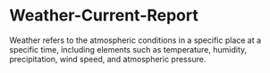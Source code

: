 # Weather-Current-Report
Weather refers to the atmospheric conditions in a specific place at a specific time, including elements such as temperature, humidity, precipitation, wind speed, and atmospheric pressure.

